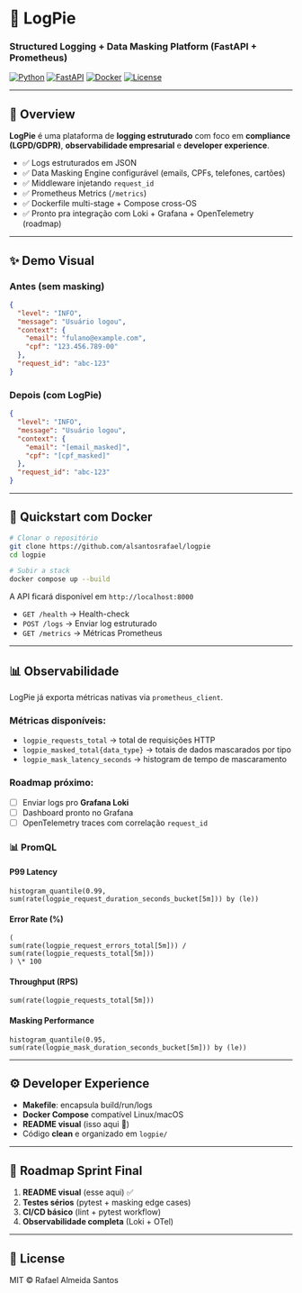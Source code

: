 # 🍰 LogPie

### Structured Logging + Data Masking Platform (FastAPI + Prometheus)

[![Python](https://img.shields.io/badge/Python-3.11-blue)]()
[![FastAPI](https://img.shields.io/badge/FastAPI-△-009688)]()
[![Docker](https://img.shields.io/badge/Docker-ready-blue)]()
[![License](https://img.shields.io/badge/license-MIT-green)]()

---

## 🚀 Overview

**LogPie** é uma plataforma de **logging estruturado** com foco em **compliance (LGPD/GDPR)**,
**observabilidade empresarial** e **developer experience**.

- ✅ Logs estruturados em JSON
- ✅ Data Masking Engine configurável (emails, CPFs, telefones, cartões)
- ✅ Middleware injetando `request_id`
- ✅ Prometheus Metrics (`/metrics`)
- ✅ Dockerfile multi-stage + Compose cross-OS
- ✅ Pronto pra integração com Loki + Grafana + OpenTelemetry (roadmap)

---

## ✨ Demo Visual

### Antes (sem masking)

```json
{
  "level": "INFO",
  "message": "Usuário logou",
  "context": {
    "email": "fulano@example.com",
    "cpf": "123.456.789-00"
  },
  "request_id": "abc-123"
}
```

### Depois (com LogPie)

```json
{
  "level": "INFO",
  "message": "Usuário logou",
  "context": {
    "email": "[email_masked]",
    "cpf": "[cpf_masked]"
  },
  "request_id": "abc-123"
}
```

---

## 🐳 Quickstart com Docker

```bash
# Clonar o repositório
git clone https://github.com/alsantosrafael/logpie
cd logpie

# Subir a stack
docker compose up --build
```

A API ficará disponível em `http://localhost:8000`

- `GET /health` → Health-check
- `POST /logs` → Enviar log estruturado
- `GET /metrics` → Métricas Prometheus

---

## 📊 Observabilidade

LogPie já exporta métricas nativas via `prometheus_client`.

### Métricas disponíveis:

- `logpie_requests_total` → total de requisições HTTP
- `logpie_masked_total{data_type}` → totais de dados mascarados por tipo
- `logpie_mask_latency_seconds` → histogram de tempo de mascaramento

### Roadmap próximo:

- [ ] Enviar logs pro **Grafana Loki**
- [ ] Dashboard pronto no Grafana
- [ ] OpenTelemetry traces com correlação `request_id`

### 📊 PromQL

#### P99 Latency

```promql
histogram_quantile(0.99, sum(rate(logpie_request_duration_seconds_bucket[5m])) by (le))
```

#### Error Rate (%)

```promql
(
sum(rate(logpie_request_errors_total[5m])) /
sum(rate(logpie_requests_total[5m]))
) \* 100
```

#### Throughput (RPS)

```promql
sum(rate(logpie_requests_total[5m]))
```

#### Masking Performance

```promql
histogram_quantile(0.95, sum(rate(logpie_mask_duration_seconds_bucket[5m])) by (le))
```

---

## ⚙️ Developer Experience

- **Makefile**: encapsula build/run/logs
- **Docker Compose** compatível Linux/macOS
- **README visual** (isso aqui 💎)
- Código **clean** e organizado em `logpie/`

---

## 🎯 Roadmap Sprint Final

1. **README visual** (esse aqui) ✅
2. **Testes sérios** (pytest + masking edge cases)
3. **CI/CD básico** (lint + pytest workflow)
4. **Observabilidade completa** (Loki + OTel)

---

## 📜 License

MIT © Rafael Almeida Santos
